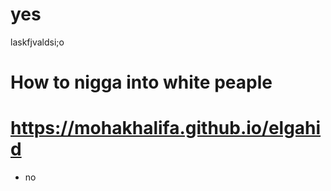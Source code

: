 # yes
laskfjvaldsi;o
# How to nigga into white peaple
# https://mohakhalifa.github.io/elgahid

- no 
